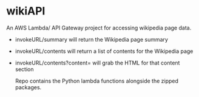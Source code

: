# wikiAPI

An AWS Lambda/ API Gateway project for accessing wikipedia page data.

* invokeURL/summary will return the Wikipedia page summary
* invokeURL/contents will return a list of contents for the Wikipedia page
* invokeURL/contents?content=<contentName> will grab the HTML for that content section
  
  Repo contains the Python lambda functions alongside the zipped packages. 
